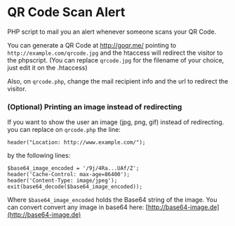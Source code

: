 # QR Code Scan Alert

PHP script to mail you an alert whenever someone scans your QR Code.

You can generate a QR Code at http://goqr.me/ pointing to `http://example.com/qrcode.jpg` and the htaccess will redirect the visitor to the phpscript. (You can replace `qrcode.jpg` for the filename of your choice, just edit it on the .htaccess)

Also,  on `qrcode.php`, change the mail recipient info and the url to redirect the visitor.

### (Optional) Printing an image instead of redirecting

If you want to show the user an image (jpg, png, gif) instead of redirecting. you can replace on `qrcode.php` the line:
```
header("Location: http://www.example.com/");
```
by the following lines:
```
$base64_image_encoded = '/9j/4Ra...UAf/Z';
header('Cache-Control: max-age=86400');
header('Content-Type: image/jpeg');
exit(base64_decode($base64_image_encoded));
```
Where `$base64_image_encoded` holds the Base64 string of the image. You can convert convert any image in base64 here: [http://base64-image.de](http://base64-image.de)
